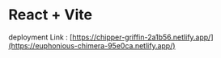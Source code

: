# React + Vite

deployment Link : [https://chipper-griffin-2a1b56.netlify.app/](https://euphonious-chimera-95e0ca.netlify.app/)
